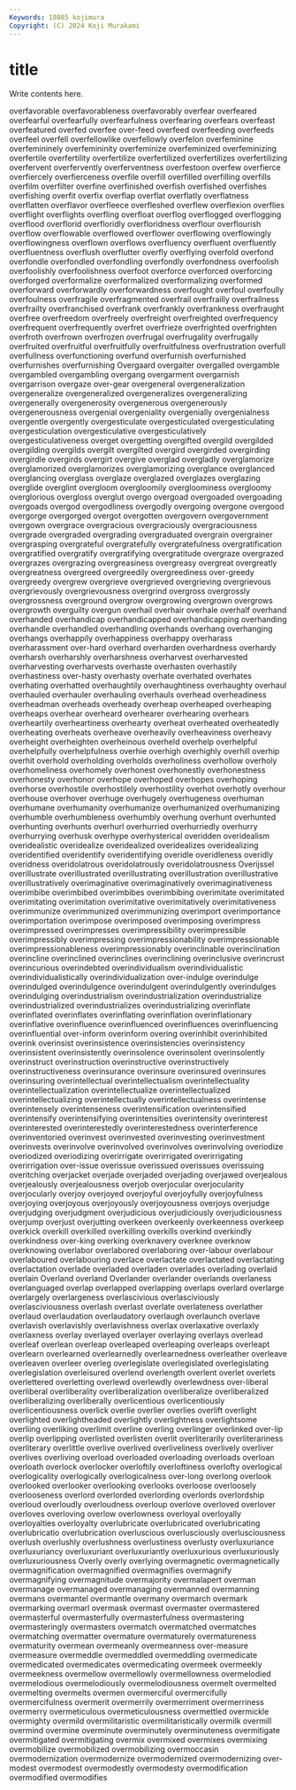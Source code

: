 ```yaml
---
Keywords: 18085 kojimura
Copyright: (C) 2024 Koji Murakami
---
```


# title

Write contents here.



 overfavorable overfavorableness overfavorably overfear overfeared
overfearful overfearfully overfearfulness overfearing overfears overfeast overfeatured overfed overfee over-feed
overfeed overfeeding overfeeds overfeel overfell overfellowlike overfellowly overfelon overfeminine overfemininely
overfemininity overfeminize overfeminized overfeminizing overfertile overfertility overfertilize overfertilized overfertilizes overfertilizing
overfervent overfervently overferventness overfestoon overfew overfierce overfiercely overfierceness overfile overfill
overfilled overfilling overfills overfilm overfilter overfine overfinished overfish overfished overfishes
overfishing overfit overfix overflap overflat overflatly overflatness overflatten overflavor overfleece
overfleshed overflew overflexion overflies overflight overflights overfling overfloat overflog overflogged
overflogging overflood overflorid overfloridly overfloridness overflour overflourish overflow overflowable overflowed
overflower overflowing overflowingly overflowingness overflown overflows overfluency overfluent overfluently overfluentness
overflush overflutter overfly overflying overfold overfond overfondle overfondled overfondling overfondly
overfondness overfoolish overfoolishly overfoolishness overfoot overforce overforced overforcing overforged overformalize
overformalized overformalizing overformed overforward overforwardly overforwardness overfought overfoul overfoully overfoulness
overfragile overfragmented overfrail overfrailly overfrailness overfrailty overfranchised overfrank overfrankly overfrankness
overfraught overfree overfreedom overfreely overfreight overfreighted overfrequency overfrequent overfrequently overfret
overfrieze overfrighted overfrighten overfroth overfrown overfrozen overfrugal overfrugality overfrugally overfruited
overfruitful overfruitfully overfruitfulness overfrustration overfull overfullness overfunctioning overfund overfurnish overfurnished
overfurnishes overfurnishing Overgaard overgaiter overgalled overgamble overgambled overgambling overgang overgarment
overgarnish overgarrison overgaze over-gear overgeneral overgeneralization overgeneralize overgeneralized overgeneralizes overgeneralizing
overgenerally overgenerosity overgenerous overgenerously overgenerousness overgenial overgeniality overgenially overgenialness overgentle
overgently overgesticulate overgesticulated overgesticulating overgesticulation overgesticulative overgesticulatively overgesticulativeness overget overgetting
overgifted overgild overgilded overgilding overgilds overgilt overgilted overgird overgirded overgirding
overgirdle overgirds overgirt overgive overglad overgladly overglamorize overglamorized overglamorizes overglamorizing
overglance overglanced overglancing overglass overglaze overglazed overglazes overglazing overglide overglint
overgloom overgloomily overgloominess overgloomy overglorious overgloss overglut overgo overgoad overgoaded
overgoading overgoads overgod overgodliness overgodly overgoing overgone overgood overgorge overgorged
overgot overgotten overgovern overgovernment overgown overgrace overgracious overgraciously overgraciousness overgrade
overgraded overgrading overgraduated overgrain overgrainer overgrasping overgrateful overgratefully overgratefulness overgratification
overgratified overgratify overgratifying overgratitude overgraze overgrazed overgrazes overgrazing overgreasiness overgreasy
overgreat overgreatly overgreatness overgreed overgreedily overgreediness over-greedy overgreedy overgrew overgrieve
overgrieved overgrieving overgrievous overgrievously overgrievousness overgrind overgross overgrossly overgrossness overground
overgrow overgrowing overgrown overgrows overgrowth overguilty overgun overhail overhair overhale
overhalf overhand overhanded overhandicap overhandicapped overhandicapping overhanding overhandle overhandled overhandling
overhands overhang overhanging overhangs overhappily overhappiness overhappy overharass overharassment over-hard
overhard overharden overhardness overhardy overharsh overharshly overharshness overharvest overharvested overharvesting
overharvests overhaste overhasten overhastily overhastiness over-hasty overhasty overhate overhated overhates
overhating overhatted overhaughtily overhaughtiness overhaughty overhaul overhauled overhauler overhauling overhauls
overhead overheadiness overheadman overheads overheady overheap overheaped overheaping overheaps overhear
overheard overhearer overhearing overhears overheartily overheartiness overhearty overheat overheated overheatedly
overheating overheats overheave overheavily overheaviness overheavy overheight overheighten overheinous overheld
overhelp overhelpful overhelpfully overhelpfulness overhie overhigh overhighly overhill overhip overhit
overhold overholding overholds overholiness overhollow overholy overhomeliness overhomely overhonest overhonestly
overhonestness overhonesty overhonor overhope overhoped overhopes overhoping overhorse overhostile overhostilely
overhostility overhot overhotly overhour overhouse overhover overhuge overhugely overhugeness overhuman
overhumane overhumanity overhumanize overhumanized overhumanizing overhumble overhumbleness overhumbly overhung overhunt
overhunted overhunting overhunts overhurl overhurried overhurriedly overhurry overhurrying overhusk overhype
overhysterical overidden overidealism overidealistic overidealize overidealized overidealizes overidealizing overidentified overidentify
overidentifying overidle overidleness overidly overidness overidolatrous overidolatrously overidolatrousness Overijssel overillustrate
overillustrated overillustrating overillustration overillustrative overillustratively overimaginative overimaginatively overimaginativeness overimbibe overimbibed
overimbibes overimbibing overimitate overimitated overimitating overimitation overimitative overimitatively overimitativeness overimmunize
overimmunized overimmunizing overimport overimportance overimportation overimpose overimposed overimposing overimpress overimpressed
overimpresses overimpressibility overimpressible overimpressibly overimpressing overimpressionability overimpressionable overimpressionableness overimpressionably overinclinable
overinclination overincline overinclined overinclines overinclining overinclusive overincrust overincurious overindebted overindividualism
overindividualistic overindividualistically overindividualization over-indulge overindulge overindulged overindulgence overindulgent overindulgently overindulges
overindulging overindustrialism overindustrialization overindustrialize overindustrialized overindustrializes overindustrializing overinflate overinflated overinflates
overinflating overinflation overinflationary overinflative overinfluence overinfluenced overinfluences overinfluencing overinfluential over-inform
overinform overing overinhibit overinhibited overink overinsist overinsistence overinsistencies overinsistency overinsistent
overinsistently overinsolence overinsolent overinsolently overinstruct overinstruction overinstructive overinstructively overinstructiveness overinsurance
overinsure overinsured overinsures overinsuring overintellectual overintellectualism overintellectuality overintellectualization overintellectualize overintellectualized
overintellectualizing overintellectually overintellectualness overintense overintensely overintenseness overintensification overintensified overintensify overintensifying
overintensities overintensity overinterest overinterested overinterestedly overinterestedness overinterference overinventoried overinvest overinvested
overinvesting overinvestment overinvests overinvolve overinvolved overinvolves overinvolving overiodize overiodized overiodizing
overirrigate overirrigated overirrigating overirrigation over-issue overissue overissued overissues overissuing overitching
overjacket overjade overjaded overjading overjawed overjealous overjealously overjealousness overjob overjocular
overjocularity overjocularly overjoy overjoyed overjoyful overjoyfully overjoyfulness overjoying overjoyous overjoyously
overjoyousness overjoys overjudge overjudging overjudgment overjudicious overjudiciously overjudiciousness overjump overjust
overjutting overkeen overkeenly overkeenness overkeep overkick overkill overkilled overkilling overkills
overkind overkindly overkindness over-king overking overknavery overknee overknow overknowing overlabor
overlabored overlaboring over-labour overlabour overlaboured overlabouring overlace overlactate overlactated overlactating
overlactation overlade overladed overladen overlades overlading overlaid overlain Overland overland
Overlander overlander overlands overlaness overlanguaged overlap overlapped overlapping overlaps overlard
overlarge overlargely overlargeness overlascivious overlasciviously overlasciviousness overlash overlast overlate overlateness
overlather overlaud overlaudation overlaudatory overlaugh overlaunch overlave overlavish overlavishly overlavishness
overlax overlaxative overlaxly overlaxness overlay overlayed overlayer overlaying overlays overlead
overleaf overlean overleap overleaped overleaping overleaps overleapt overlearn overlearned overlearnedly
overlearnedness overleather overleave overleaven overleer overleg overlegislate overlegislated overlegislating overlegislation
overleisured overlend overlength overlent overlet overlets overlettered overletting overlewd overlewdly
overlewdness over-liberal overliberal overliberality overliberalization overliberalize overliberalized overliberalizing overliberally overlicentious
overlicentiously overlicentiousness overlick overlie overlier overlies overlift overlight overlighted overlightheaded
overlightly overlightness overlightsome overliing overliking overlimit overline overling overlinger overlinked
over-lip overlip overlipping overlisted overlisten overlit overliterarily overliterariness overliterary overlittle
overlive overlived overliveliness overlively overliver overlives overliving overload overloaded overloading
overloads overloan overloath overlock overlocker overloftily overloftiness overlofty overlogical overlogicality
overlogically overlogicalness over-long overlong overlook overlooked overlooker overlooking overlooks overloose
overloosely overlooseness overlord overlorded overlording overlords overlordship overloud overloudly overloudness
overloup overlove overloved overlover overloves overloving overlow overlowness overloyal overloyally
overloyalties overloyalty overlubricate overlubricated overlubricating overlubricatio overlubrication overluscious overlusciously overlusciousness
overlush overlushly overlushness overlustiness overlusty overluxuriance overluxuriancy overluxuriant overluxuriantly overluxurious
overluxuriously overluxuriousness Overly overly overlying overmagnetic overmagnetically overmagnification overmagnified overmagnifies
overmagnify overmagnifying overmagnitude overmajority overmalapert overman overmanage overmanaged overmanaging overmanned
overmanning overmans overmantel overmantle overmany overmarch overmark overmarking overmarl overmask
overmast overmaster overmastered overmasterful overmasterfully overmasterfulness overmastering overmasteringly overmasters overmatch
overmatched overmatches overmatching overmatter overmature overmaturely overmatureness overmaturity overmean overmeanly
overmeanness over-measure overmeasure overmeddle overmeddled overmeddling overmedicate overmedicated overmedicates overmedicating
overmeek overmeekly overmeekness overmellow overmellowly overmellowness overmelodied overmelodious overmelodiously overmelodiousness
overmelt overmelted overmelting overmelts overmen overmerciful overmercifully overmercifulness overmerit overmerrily
overmerriment overmerriness overmerry overmeticulous overmeticulousness overmettled overmickle overmighty overmild overmilitaristic
overmilitaristically overmilk overmill overmind overmine overminute overminutely overminuteness overmitigate overmitigated
overmitigating overmix overmixed overmixes overmixing overmobilize overmobilized overmobilizing overmoccasin overmodernization
overmodernize overmodernized overmodernizing over-modest overmodest overmodestly overmodesty overmodification overmodified overmodifies
